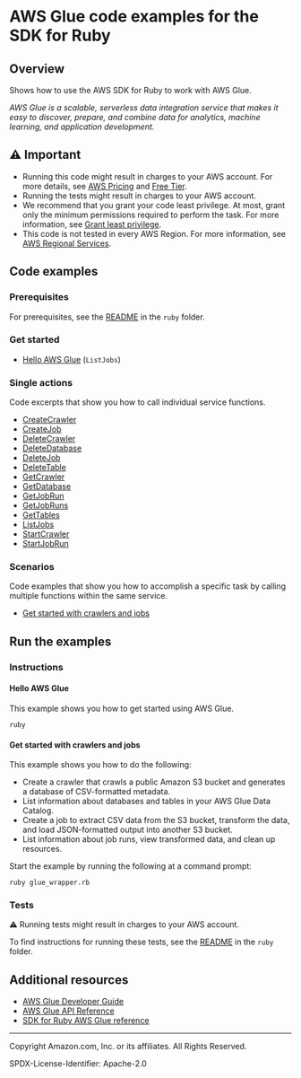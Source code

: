 # AWS Glue code examples for the SDK for Ruby

## Overview

Shows how to use the AWS SDK for Ruby to work with AWS Glue.

<!--custom.overview.start-->
<!--custom.overview.end-->

_AWS Glue is a scalable, serverless data integration service that makes it easy to discover, prepare, and combine data for analytics, machine learning, and application development._

## ⚠ Important

* Running this code might result in charges to your AWS account. For more details, see [AWS Pricing](https://aws.amazon.com/pricing/) and [Free Tier](https://aws.amazon.com/free/).
* Running the tests might result in charges to your AWS account.
* We recommend that you grant your code least privilege. At most, grant only the minimum permissions required to perform the task. For more information, see [Grant least privilege](https://docs.aws.amazon.com/IAM/latest/UserGuide/best-practices.html#grant-least-privilege).
* This code is not tested in every AWS Region. For more information, see [AWS Regional Services](https://aws.amazon.com/about-aws/global-infrastructure/regional-product-services).

<!--custom.important.start-->
<!--custom.important.end-->

## Code examples

### Prerequisites

For prerequisites, see the [README](../../README.md#Prerequisites) in the `ruby` folder.


<!--custom.prerequisites.start-->
<!--custom.prerequisites.end-->

### Get started

- [Hello AWS Glue](hello/hello_glue.rb#L4) (`ListJobs`)


### Single actions

Code excerpts that show you how to call individual service functions.

- [CreateCrawler](glue_wrapper.rb#L36)
- [CreateJob](glue_wrapper.rb#L118)
- [DeleteCrawler](glue_wrapper.rb#L77)
- [DeleteDatabase](glue_wrapper.rb#L230)
- [DeleteJob](glue_wrapper.rb#L205)
- [DeleteTable](glue_wrapper.rb#L217)
- [GetCrawler](glue_wrapper.rb#L20)
- [GetDatabase](glue_wrapper.rb#L90)
- [GetJobRun](glue_wrapper.rb#L193)
- [GetJobRuns](glue_wrapper.rb#L180)
- [GetTables](glue_wrapper.rb#L104)
- [ListJobs](glue_wrapper.rb#L168)
- [StartCrawler](glue_wrapper.rb#L64)
- [StartJobRun](glue_wrapper.rb#L144)

### Scenarios

Code examples that show you how to accomplish a specific task by calling multiple
functions within the same service.

- [Get started with crawlers and jobs](glue_wrapper.rb)


<!--custom.examples.start-->
<!--custom.examples.end-->

## Run the examples

### Instructions


<!--custom.instructions.start-->
<!--custom.instructions.end-->

#### Hello AWS Glue

This example shows you how to get started using AWS Glue.

```
ruby 
```


#### Get started with crawlers and jobs

This example shows you how to do the following:

- Create a crawler that crawls a public Amazon S3 bucket and generates a database of CSV-formatted metadata.
- List information about databases and tables in your AWS Glue Data Catalog.
- Create a job to extract CSV data from the S3 bucket, transform the data, and load JSON-formatted output into another S3 bucket.
- List information about job runs, view transformed data, and clean up resources.

<!--custom.scenario_prereqs.glue_Scenario_GetStartedCrawlersJobs.start-->
<!--custom.scenario_prereqs.glue_Scenario_GetStartedCrawlersJobs.end-->

Start the example by running the following at a command prompt:

```
ruby glue_wrapper.rb
```

<!--custom.scenarios.glue_Scenario_GetStartedCrawlersJobs.start-->

<!--custom.scenarios.glue_Scenario_GetStartedCrawlersJobs.end-->

### Tests

⚠ Running tests might result in charges to your AWS account.


To find instructions for running these tests, see the [README](../../README.md#Tests)
in the `ruby` folder.



<!--custom.tests.start-->
<!--custom.tests.end-->

## Additional resources

- [AWS Glue Developer Guide](https://docs.aws.amazon.com/glue/latest/dg/what-is-glue.html)
- [AWS Glue API Reference](https://docs.aws.amazon.com/glue/latest/dg/aws-glue-api.html)
- [SDK for Ruby AWS Glue reference](https://docs.aws.amazon.com/sdk-for-ruby/v3/api/Aws/Glue.html)

<!--custom.resources.start-->
<!--custom.resources.end-->

---

Copyright Amazon.com, Inc. or its affiliates. All Rights Reserved.

SPDX-License-Identifier: Apache-2.0